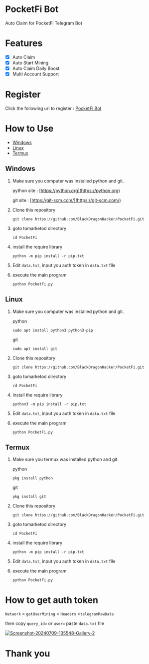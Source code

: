 # PocketFi Bot

Auto Claim for PocketFi Telegram Bot


# Features

- [x] Auto Claim 
- [x] Auto Start Mining
- [x] Auto Claim Daily Boost
- [x] Multi Account Support

# Register

Click the following url to register : [PocketFi Bot](https://t.me/pocketfi_bot/Mining?startapp=ref-5496274031-alliance-sftearning_squad)

# How to Use
- [Windows](#windows)
- [Linux](#linux)
- [Termux](#termux)
## Windows 

1. Make sure you computer was installed python and git.
   
   python site : [https://python.org](https://python.org)
   
   git site : [https://git-scm.com/](https://git-scm.com/)

2. Clone this repository
   ```shell
   git clone https://github.com/BlackDragonHacker/PocketFi.git
   ```

3. goto tomarketod directory
   ```
   cd PocketFi
   ```

4. install the require library
   ```
   python -m pip install -r pip.txt
   ```

5. Edit `data.txt`, input you auth token in `data.txt` file

6. execute the main program 
   ```
   python PocketFi.py
   ```

## Linux

1. Make sure you computer was installed python and git.
   
   python
   ```shell
   sudo apt install python3 python3-pip
   ```
   git
   ```shell
   sudo apt install git
   ```

2. Clone this repository
   
   ```shell
   git clone https://github.com/BlackDragonHacker/PocketFi.git
   ```

3. goto tomarketod directory

   ```shell
   cd PocketFi
   ```

4. Install the require library
   
   ```
   python3 -m pip install -r pip.txt
   ```

5. Edit `data.txt`, input you auth token in `data.txt` file

6. execute the main program 
   ```
   python PocketFi.py
   ```

## Termux

1. Make sure you termux was installed python and git.
   
   python
   ```
   pkg install python
   ```

   git
   ```
   pkg install git
   ```

2. Clone this repository
   ```shell
   git clone https://github.com/BlackDragonHacker/PocketFi.git
   ```

3. goto tomarketod directory
   ```
   cd PocketFi
   ```

4. install the require library
   ```
   python -m pip install -r pip.txt
   ```

5. Edit `data.txt`, input you auth token in `data.txt` file

6. execute the main program 
   ```
   python PocketFi.py
   ```


# How to get auth token

`Network` < `getUserMining` < `Headers` <`telegramRawData`

then copy `query_id=` or `user=` paste `data.txt` file

<a href="https://ibb.co/0Kzx4kB"><img src="https://i.ibb.co/xYrN9ym/Screenshot-20240709-135548-Gallery-2.jpg" alt="Screenshot-20240709-135548-Gallery-2" border="0"></a>
# Thank you
